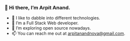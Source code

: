 ### 👋 Hi there, I’m Arpit Anand.
- 👀 I like to dabble into different technologies.
- 🌱 I’m a Full Stack Web developer.
- 💞 I’m exploring open source nowadays.
- 📫 You can reach me out at arpitanandnova@gmail.com.
